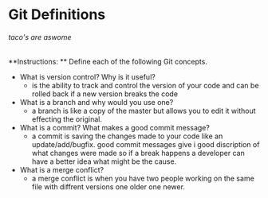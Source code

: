 # Git Definitions
###### taco's are aswome
**Instructions: ** Define each of the following Git concepts.

* What is version control?  Why is it useful?
    - is the ability to track and control the version of your code and can be rolled back if a new version breaks the code
* What is a branch and why would you use one?
    - a branch is like a copy of the master but allows you to edit it without effecting the original.
* What is a commit? What makes a good commit message?
    - a commit is saving the changes made to your code like an update/add/bugfix. good commit messages give i good discription of what changes were made so if a break happens a developer can have a better idea what might be the cause.
* What is a merge conflict?
    - a merge conflict is when you have two people working on the same file with diffrent versions one older one newer.